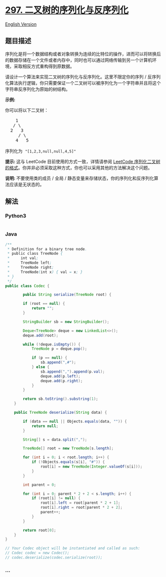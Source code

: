 # [297. 二叉树的序列化与反序列化](https://leetcode-cn.com/problems/serialize-and-deserialize-binary-tree)

[English Version](/solution/0200-0299/0297.Serialize%20and%20Deserialize%20Binary%20Tree/README_EN.md)

## 题目描述

<!-- 这里写题目描述 -->
<p>序列化是将一个数据结构或者对象转换为连续的比特位的操作，进而可以将转换后的数据存储在一个文件或者内存中，同时也可以通过网络传输到另一个计算机环境，采取相反方式重构得到原数据。</p>

<p>请设计一个算法来实现二叉树的序列化与反序列化。这里不限定你的序列 / 反序列化算法执行逻辑，你只需要保证一个二叉树可以被序列化为一个字符串并且将这个字符串反序列化为原始的树结构。</p>

<p><strong>示例:&nbsp;</strong></p>

<pre>你可以将以下二叉树：

    1
   / \
  2   3
     / \
    4   5

序列化为 <code>&quot;[1,2,3,null,null,4,5]&quot;</code></pre>

<p><strong>提示:&nbsp;</strong>这与 LeetCode 目前使用的方式一致，详情请参阅&nbsp;<a href="/faq/#binary-tree">LeetCode 序列化二叉树的格式</a>。你并非必须采取这种方式，你也可以采用其他的方法解决这个问题。</p>

<p><strong>说明:&nbsp;</strong>不要使用类的成员 / 全局 / 静态变量来存储状态，你的序列化和反序列化算法应该是无状态的。</p>

## 解法

<!-- 这里可写通用的实现逻辑 -->

<!-- tabs:start -->

### **Python3**

<!-- 这里可写当前语言的特殊实现逻辑 -->

```python

```

### **Java**

<!-- 这里可写当前语言的特殊实现逻辑 -->

```java
/**
 * Definition for a binary tree node.
 * public class TreeNode {
 *     int val;
 *     TreeNode left;
 *     TreeNode right;
 *     TreeNode(int x) { val = x; }
 * }
 */
public class Codec {

        public String serialize(TreeNode root) {

        if (root == null) {
            return "";
        }

        StringBuilder sb = new StringBuilder();

        Deque<TreeNode> deque = new LinkedList<>();
        deque.add(root);

        while (!deque.isEmpty()) {
            TreeNode p = deque.pop();

            if (p == null) {
                sb.append(",#");
            } else {
                sb.append(",").append(p.val);
                deque.add(p.left);
                deque.add(p.right);
            }
        }

        return sb.toString().substring(1);
    }

    public TreeNode deserialize(String data) {

        if (data == null || Objects.equals(data, "")) {
            return null;
        }

        String[] s = data.split(",");

        TreeNode[] root = new TreeNode[s.length];

        for (int i = 0; i < root.length; i++) {
            if (!Objects.equals(s[i], "#")) {
                root[i] = new TreeNode(Integer.valueOf(s[i]));
            }
        }

        int parent = 0;

        for (int i = 0; parent * 2 + 2 < s.length; i++) {
            if (root[i] != null) {
                root[i].left = root[parent * 2 + 1];
                root[i].right = root[parent * 2 + 2];
                parent++;
            }
        }

        return root[0];
    }
}

// Your Codec object will be instantiated and called as such:
// Codec codec = new Codec();
// codec.deserialize(codec.serialize(root));
```

### **...**

```

```

<!-- tabs:end -->

